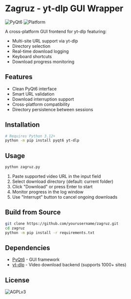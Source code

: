 # Zagruz - yt-dlp GUI Wrapper

![PyQt6](https://img.shields.io/badge/PyQt6-41CD52?logo=qt&logoColor=white)
![Platform](https://img.shields.io/badge/platform-Windows%20|%20Linux-lightgrey)

A cross-platform GUI frontend for yt-dlp featuring:
- Multi-site URL support via yt-dlp
- Directory selection
- Real-time download logging
- Keyboard shortcuts
- Download progress monitoring

## Features
- Clean PyQt6 interface
- Smart URL validation
- Download interruption support
- Cross-platform compatibility
- Directory persistence between sessions

## Installation
```bash
# Requires Python 3.12+
python -m pip install pyqt6 yt-dlp
```

## Usage
```bash
python zagruz.py
```
1. Paste supported video URL in the input field
2. Select download directory (default: current folder)
3. Click "Download" or press Enter to start
4. Monitor progress in the log window
5. Use "Interrupt" button to cancel ongoing downloads

## Build from Source
```bash
git clone https://github.com/yourusername/zagruz.git
cd zagruz
python -m pip install -r requirements.txt
```

## Dependencies
- [PyQt6](https://www.riverbankcomputing.com/software/pyqt/) - GUI framework
- [yt-dlp](https://github.com/yt-dlp/yt-dlp) - Video download backend (supports 1000+ sites)

## License
![AGPLv3](https://img.shields.io/badge/License-AGPL%20v3-blue.svg)

